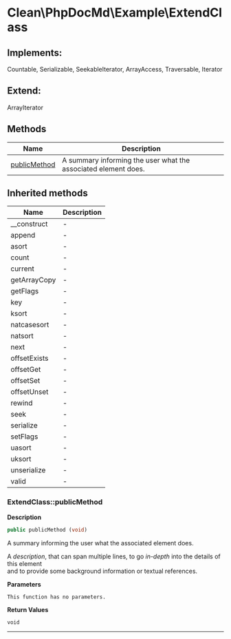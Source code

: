 # Clean\PhpDocMd\Example\ExtendClass  



## Implements:
Countable, Serializable, SeekableIterator, ArrayAccess, Traversable, Iterator

## Extend:

ArrayIterator

## Methods

| Name | Description |
|------|-------------|
|[publicMethod](#extendclasspublicmethod)|A summary informing the user what the associated element does.|

## Inherited methods

| Name | Description |
|------|-------------|
|__construct|-|
|append|-|
|asort|-|
|count|-|
|current|-|
|getArrayCopy|-|
|getFlags|-|
|key|-|
|ksort|-|
|natcasesort|-|
|natsort|-|
|next|-|
|offsetExists|-|
|offsetGet|-|
|offsetSet|-|
|offsetUnset|-|
|rewind|-|
|seek|-|
|serialize|-|
|setFlags|-|
|uasort|-|
|uksort|-|
|unserialize|-|
|valid|-|



### ExtendClass::publicMethod  

**Description**

```php
public publicMethod (void)
```

A summary informing the user what the associated element does. 

A *description*, that can span multiple lines, to go _in-depth_ into the details of this element  
and to provide some background information or textual references. 

**Parameters**

`This function has no parameters.`

**Return Values**

`void`




<hr />

